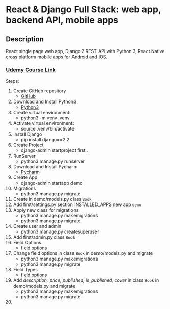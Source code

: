 # React & Django Full Stack: web app, backend API, mobile apps

## Description
React single page web app, Django 2 REST API with Python 3, React Native cross platform mobile apps for Android and iOS.
### [Udemy Course Link](https://www.udemy.com/course/react-django-full-stack)

Steps:
1. Create GitHub repository
   - [GitHub](https://docs.github.com/en/get-started/quickstart/create-a-repo)
2. Download and Install Python3
   - [Python3](https://www.python.org/downloads)
2. Create virtual environment:
   - python3 -m venv .venv
3. Activate virtual environment:
   - source .venv/bin/activate
4. Install Django
   - pip install django==2.2
5. Create Project
   - django-admin startproject first .
6. RunServer
   - python3 manage.py runserver
7. Download and Install Pycharm
   - [Pycharm](https://www.jetbrains.com/pycharm/download)
8. Create App
   - django-admin startapp demo
9. Migrations
   - python3 manage.py migrate
10. Create in demo/models.py class `Book`
11. Add first/settings.py section INSTALLED_APPS new app `demo`
12. Apply new class for migrations
    - python3 manage.py makemigrations
    - python3 manage.py migrate
13. Create user and admin
    - python3 manage.py createsuperuser
14. Add first/admin.py class `Book`
15. Field Options
    - [field options](https://docs.djangoproject.com/en/4.1/ref/models/fields/#field-options)
16. Change field options in class `Book` in demo/models.py and migrate
    - python3 manage.py makemigrations
    - python3 manage.py migrate
17. Field Types
    - [field options](https://docs.djangoproject.com/en/4.1/ref/models/fields/#field-types)
18. Add *description, price, published, is_published, cover* in class `Book` in demo/models.py and migrate
    - python3 manage.py makemigrations
    - python3 manage.py migrate
19. 